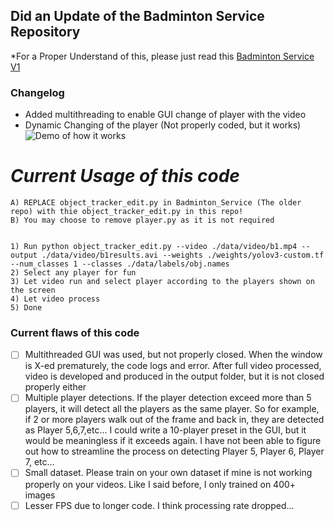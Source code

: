 ## Did an Update of the Badminton Service Repository

*For a Proper Understand of this, please just read this [Badminton Service V1](https://github.com/Haosam/BadmintonAI/tree/master/Yolov3_deepsort/Badminton_Service)

### Changelog
- Added multithreading to enable GUI change of player with the video
- Dynamic Changing of the player (Not properly coded, but it works)
![Demo of how it works](data/demo.gif)

# *Current Usage of this code*
```
A) REPLACE object_tracker_edit.py in Badminton_Service (The older repo) with thie object_tracker_edit.py in this repo!
B) You may choose to remove player.py as it is not required


1) Run python object_tracker_edit.py --video ./data/video/b1.mp4 --output ./data/video/b1results.avi --weights ./weights/yolov3-custom.tf --num_classes 1 --classes ./data/labels/obj.names
2) Select any player for fun
3) Let video run and select player according to the players shown on the screen
4) Let video process
5) Done
```

### Current flaws of this code
- [ ] Multithreaded GUI was used, but not properly closed. When the window is X-ed prematurely, the code logs and error. After full video processed, video is developed and produced in the output folder, but it is not closed properly either
- [ ] Multiple player detections. If the player detection exceed more than 5 players, it will detect all the players as the same player. So for example, if 2 or more players walk out of the frame and back in, they are detected as Player 5,6,7,etc... I could write a 10-player preset in the GUI, but it would be meaningless if it exceeds again. I have not been able to figure out how to streamline the process on detecting Player 5, Player 6, Player 7, etc...
- [ ] Small dataset. Please train on your own dataset if mine is not working properly on your videos. Like I said before, I only trained on 400+ images
- [ ] Lesser FPS due to longer code. I think processing rate dropped...
